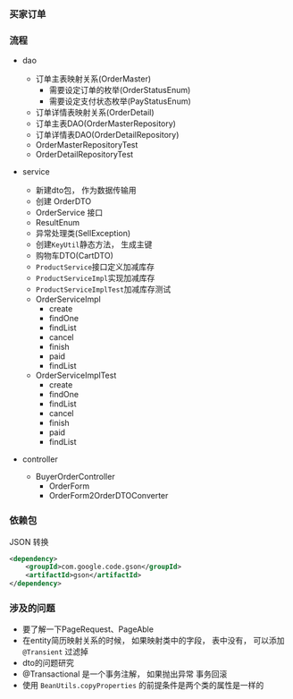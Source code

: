 ### 买家订单

### 流程
- dao
    - 订单主表映射关系(OrderMaster)  
        - 需要设定订单的枚举(OrderStatusEnum)  
        - 需要设定支付状态枚举(PayStatusEnum)
    - 订单详情表映射关系(OrderDetail)
    - 订单主表DAO(OrderMasterRepository)
    - 订单详情表DAO(OrderDetailRepository)
    - OrderMasterRepositoryTest
    - OrderDetailRepositoryTest
    
- service
    - 新建dto包， 作为数据传输用
    - 创建 OrderDTO
    - OrderService 接口
    - ResultEnum
    - 异常处理类(SellException)
    - 创建`KeyUtil`静态方法， 生成主键
    - 购物车DTO(CartDTO)
    - `ProductService`接口定义加减库存
    - `ProductServiceImpl`实现加减库存
    - `ProductServiceImplTest`加减库存测试
    - OrderServiceImpl                          
        - create
        - findOne
        - findList
        - cancel
        - finish
        - paid
        - findList
    - OrderServiceImplTest
        - create
        - findOne
        - findList
        - cancel
        - finish
        - paid
        - findList
        
- controller
    - BuyerOrderController
        - OrderForm
        - OrderForm2OrderDTOConverter


### 依赖包
JSON 转换
```xml
<dependency>
    <groupId>com.google.code.gson</groupId>
    <artifactId>gson</artifactId>
</dependency>
```

### 涉及的问题
- 要了解一下PageRequest、PageAble
- 在entity简历映射关系的时候， 如果映射类中的字段， 表中没有， 可以添加 `@Transient` 过滤掉
- dto的问题研究
- @Transactional 是一个事务注解， 如果抛出异常 事务回滚                                        
- 使用 `BeanUtils.copyProperties` 的前提条件是两个类的属性是一样的
